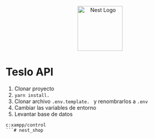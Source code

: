 <p align="center">
  <a href="http://nestjs.com/" target="blank"><img src="https://nestjs.com/img/logo-small.svg" width="120" alt="Nest Logo" /></a>
</p>

# Teslo API

1. Clonar proyecto
2. ```yarn install. ```
3. Clonar archivo ```.env.template. ``` y renombrarlos a ```.env```
4. Cambiar las variables de entorno
5. Levantar base de datos

```
c:xampp/control
```#   n e s t _ s h o p  
 